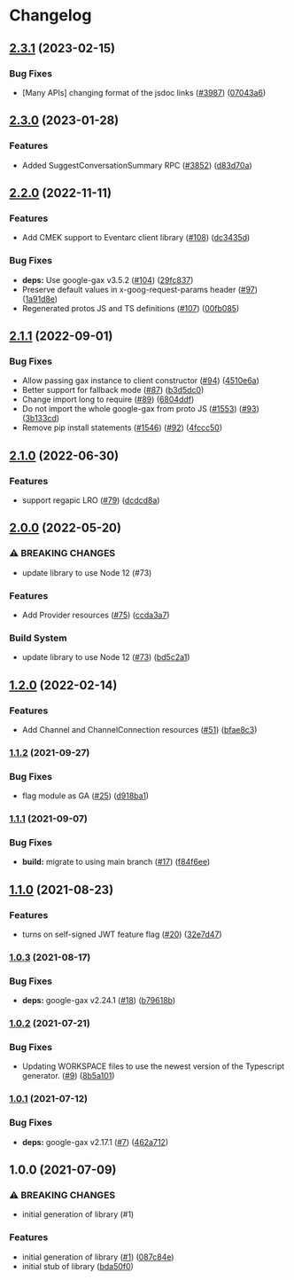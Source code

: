 # Changelog

## [2.3.1](https://github.com/googleapis/google-cloud-node/compare/eventarc-v2.3.0...eventarc-v2.3.1) (2023-02-15)


### Bug Fixes

* [Many APIs] changing format of the jsdoc links ([#3987](https://github.com/googleapis/google-cloud-node/issues/3987)) ([07043a6](https://github.com/googleapis/google-cloud-node/commit/07043a629545ad418f33f90f9f96147a136e1728))

## [2.3.0](https://github.com/googleapis/google-cloud-node/compare/eventarc-v2.2.0...eventarc-v2.3.0) (2023-01-28)


### Features

* Added SuggestConversationSummary RPC ([#3852](https://github.com/googleapis/google-cloud-node/issues/3852)) ([d83d70a](https://github.com/googleapis/google-cloud-node/commit/d83d70a25f78812a44c4476b2149fbdef0a2baa1))

## [2.2.0](https://github.com/googleapis/nodejs-eventarc/compare/v2.1.1...v2.2.0) (2022-11-11)


### Features

* Add CMEK support to Eventarc client library ([#108](https://github.com/googleapis/nodejs-eventarc/issues/108)) ([dc3435d](https://github.com/googleapis/nodejs-eventarc/commit/dc3435d0aa624ad5e72acf84e82d38c056a1227f))


### Bug Fixes

* **deps:** Use google-gax v3.5.2 ([#104](https://github.com/googleapis/nodejs-eventarc/issues/104)) ([29fc837](https://github.com/googleapis/nodejs-eventarc/commit/29fc83738cf6e9a5e55baedd89b2ed03dc49f4b0))
* Preserve default values in x-goog-request-params header ([#97](https://github.com/googleapis/nodejs-eventarc/issues/97)) ([1a91d8e](https://github.com/googleapis/nodejs-eventarc/commit/1a91d8e7442d5336a862cb131b672d248a371aec))
* Regenerated protos JS and TS definitions ([#107](https://github.com/googleapis/nodejs-eventarc/issues/107)) ([00fb085](https://github.com/googleapis/nodejs-eventarc/commit/00fb0854e7ba4c477437d9221086dccb88756a5c))

## [2.1.1](https://github.com/googleapis/nodejs-eventarc/compare/v2.1.0...v2.1.1) (2022-09-01)


### Bug Fixes

* Allow passing gax instance to client constructor ([#94](https://github.com/googleapis/nodejs-eventarc/issues/94)) ([4510e6a](https://github.com/googleapis/nodejs-eventarc/commit/4510e6ae4129e391391a7dcf8a1d1ffdb32e5562))
* Better support for fallback mode ([#87](https://github.com/googleapis/nodejs-eventarc/issues/87)) ([b3d5dc0](https://github.com/googleapis/nodejs-eventarc/commit/b3d5dc00e6b3543c962a6ec105fce70472d0ed3c))
* Change import long to require ([#89](https://github.com/googleapis/nodejs-eventarc/issues/89)) ([6804ddf](https://github.com/googleapis/nodejs-eventarc/commit/6804ddf83e3df1d74a83db2a56ef23e934ef0cc7))
* Do not import the whole google-gax from proto JS ([#1553](https://github.com/googleapis/nodejs-eventarc/issues/1553)) ([#93](https://github.com/googleapis/nodejs-eventarc/issues/93)) ([3b133cd](https://github.com/googleapis/nodejs-eventarc/commit/3b133cdab07b4c302a1b9b48c897e8c4f8c6b3d9))
* Remove pip install statements ([#1546](https://github.com/googleapis/nodejs-eventarc/issues/1546)) ([#92](https://github.com/googleapis/nodejs-eventarc/issues/92)) ([4fccc50](https://github.com/googleapis/nodejs-eventarc/commit/4fccc5011cd9c4b22f16de3942eeba2313b08e46))

## [2.1.0](https://github.com/googleapis/nodejs-eventarc/compare/v2.0.0...v2.1.0) (2022-06-30)


### Features

* support regapic LRO ([#79](https://github.com/googleapis/nodejs-eventarc/issues/79)) ([dcdcd8a](https://github.com/googleapis/nodejs-eventarc/commit/dcdcd8ac2f282f4bbf373e803da88487c7a81f1d))

## [2.0.0](https://github.com/googleapis/nodejs-eventarc/compare/v1.2.0...v2.0.0) (2022-05-20)


### ⚠ BREAKING CHANGES

* update library to use Node 12 (#73)

### Features

* Add Provider resources ([#75](https://github.com/googleapis/nodejs-eventarc/issues/75)) ([ccda3a7](https://github.com/googleapis/nodejs-eventarc/commit/ccda3a7d2981b79cc692f8103c4f096ecc9fcf08))


### Build System

* update library to use Node 12 ([#73](https://github.com/googleapis/nodejs-eventarc/issues/73)) ([bd5c2a1](https://github.com/googleapis/nodejs-eventarc/commit/bd5c2a15758e5b387df663fcfa7cb2df1c416ebc))

## [1.2.0](https://github.com/googleapis/nodejs-eventarc/compare/v1.1.2...v1.2.0) (2022-02-14)


### Features

* Add Channel and ChannelConnection resources ([#51](https://github.com/googleapis/nodejs-eventarc/issues/51)) ([bfae8c3](https://github.com/googleapis/nodejs-eventarc/commit/bfae8c32b6a3d3dec9bab906777d0cfae962dab6))

### [1.1.2](https://www.github.com/googleapis/nodejs-eventarc/compare/v1.1.1...v1.1.2) (2021-09-27)


### Bug Fixes

* flag module as GA ([#25](https://www.github.com/googleapis/nodejs-eventarc/issues/25)) ([d918ba1](https://www.github.com/googleapis/nodejs-eventarc/commit/d918ba13ae87dbfca799b6136a0c31bc4c24cb71))

### [1.1.1](https://www.github.com/googleapis/nodejs-eventarc/compare/v1.1.0...v1.1.1) (2021-09-07)


### Bug Fixes

* **build:** migrate to using main branch ([#17](https://www.github.com/googleapis/nodejs-eventarc/issues/17)) ([f84f6ee](https://www.github.com/googleapis/nodejs-eventarc/commit/f84f6ee1aa8a86f8b78f0281c09ea3db388acfc1))

## [1.1.0](https://www.github.com/googleapis/nodejs-eventarc/compare/v1.0.3...v1.1.0) (2021-08-23)


### Features

* turns on self-signed JWT feature flag ([#20](https://www.github.com/googleapis/nodejs-eventarc/issues/20)) ([32e7d47](https://www.github.com/googleapis/nodejs-eventarc/commit/32e7d47e695f6ea181ad40dd241c94ac218af6e0))

### [1.0.3](https://www.github.com/googleapis/nodejs-eventarc/compare/v1.0.2...v1.0.3) (2021-08-17)


### Bug Fixes

* **deps:** google-gax v2.24.1 ([#18](https://www.github.com/googleapis/nodejs-eventarc/issues/18)) ([b79618b](https://www.github.com/googleapis/nodejs-eventarc/commit/b79618b20957262678fa00c85203b045c6e34b63))

### [1.0.2](https://www.github.com/googleapis/nodejs-eventarc/compare/v1.0.1...v1.0.2) (2021-07-21)


### Bug Fixes

* Updating WORKSPACE files to use the newest version of the Typescript generator. ([#9](https://www.github.com/googleapis/nodejs-eventarc/issues/9)) ([8b5a101](https://www.github.com/googleapis/nodejs-eventarc/commit/8b5a101bc9c00aecdc387a93051e0b27b4dee121))

### [1.0.1](https://www.github.com/googleapis/nodejs-eventarc/compare/v1.0.0...v1.0.1) (2021-07-12)


### Bug Fixes

* **deps:** google-gax v2.17.1 ([#7](https://www.github.com/googleapis/nodejs-eventarc/issues/7)) ([462a712](https://www.github.com/googleapis/nodejs-eventarc/commit/462a712952481c1763908f094d493f3485ffc093))

## 1.0.0 (2021-07-09)


### ⚠ BREAKING CHANGES

* initial generation of library (#1)

### Features

* initial generation of library ([#1](https://www.github.com/googleapis/nodejs-eventarc/issues/1)) ([087c84e](https://www.github.com/googleapis/nodejs-eventarc/commit/087c84ebec0ee6f5e0ad277b0c488bfabbc73ffd))
* initial stub of library ([bda50f0](https://www.github.com/googleapis/nodejs-eventarc/commit/bda50f0b9ebe8d347f1e99b321dd4185e92ee982))
